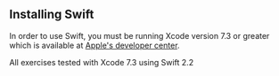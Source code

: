 ## Installing Swift

In order to use Swift, you must be running Xcode version 7.3 or greater which is available  at [Apple's developer center](https://developer.apple.com/xcode/downloads/).


All exercises tested with Xcode 7.3 using Swift 2.2
